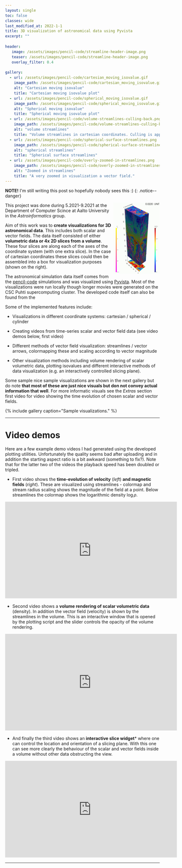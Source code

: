 ```yaml
---
layout: single
toc: false
classes: wide
last_modified_at: 2022-1-1
title: 3D visualization of astronomical data using Pyvista
excerpt: ""

header:
   image: /assets/images/pencil-code/streamline-header-image.png
   teaser: /assets/images/pencil-code/streamline-header-image.png
   overlay_filter: 0.4

gallery:
  - url: /assets/images/pencil-code/cartesian_moving_isovalue.gif
    image_path: /assets/images/pencil-code/cartesian_moving_isovalue.gif
    alt: "Cartesian moving isovalue"
    title: "Cartesian moving isovalue plot"
  - url: /assets/images/pencil-code/spherical_moving_isovalue.gif
    image_path: /assets/images/pencil-code/spherical_moving_isovalue.gif
    alt: "Spherical moving isovalue"
    title: "Spherical moving isovalue plot"
  - url: /assets/images/pencil-code/volume-streamlines-culling-back.png
    image_path: /assets/images/pencil-code/volume-streamlines-culling-back.png 
    alt: "volume streamlines"
    title: "Volume streamlines in cartesian coordinates. Culling is applied to the surface data such that only the back surfaces are shown."
  - url: /assets/images/pencil-code/spherical-surface-streamlines.png
    image_path: /assets/images/pencil-code/spherical-surface-streamlines.png 
    alt: "spherical streamlines"
    title: "Spherical surface streamlines"
  - url: /assets/images/pencil-code/overly-zoomed-in-streamlines.png
    image_path: /assets/images/pencil-code/overly-zoomed-in-streamlines.png
    alt: "Zoomed in streamlines"
    title: "A very zoomed in visualization a vector field."
---
```



**NOTE!** I'm still writing this post so hopefully nobody sees this :)
{: .notice--danger}

<img src="/assets/images/pencil-code/cartesian-box-snapshot.png" align="right" width="30%">

This project was done during 5.2021-9.2021 at the Department of Computer Scince at Aalto University in the *Astroinformatics* group. 

Aim of this work was to **create visualizations for 3D astronomical data**. This includes both scalar and vector fields. The data itself consisted of either **volumetric data or 4x 2D slices from a volume**. These four slices are along each of the axes of the coordinate system (with one extra slice). In the case of cartesian coordinates these slices could then be assembled into a box for visualization purposes (shown on the right).

The astronomical simulation data itself comes from the [pencil-code](https://github.com/pencil-code/pencil-code) simulations and was visualized using [Pyvista](https://docs.pyvista.org). Most of the visualizations were run locally though longer movies were generated on the CSC Puhti supercomputing cluster. The developed code itself can also be found from the 

Some of the implemented features include:

* Visualizations in different coordinate systems: cartesian / spherical / cylinder

* Creating videos from time-series scalar and vector field data (see video demos below, first video) 

* Different methods of vector field visualization: streamlines / vector arrows, colormapping these and scaling according to vector magnitude

* Other visualization methods including volume rendering of scalar volumetric data, plotting isovalues and different interactive methods of data visualization (e.g. an interactively controlled slicing plane).

Some sample nice sample visualizations are shown in the next gallery but do note **that most of these are just nice visuals but don not convey actual information that well**. For more informatic visuals see the *Extras* section first video for video showing the time evolution of chosen scalar and vector fields.

{% include gallery caption="Sample visualizations." %}

---

# Video demos

Here are a few example demo videos I had generated using the developed plotting utilities. Unfortunately the quality seems bad after uploading and in addition the starting aspect ratio is a bit awkward (something to fix?). Note that for the latter two of the videos the playback speed has been doubled or tripled.

* First video shows the **time-evolution of velocity** (*left*) **and magnetic fields** (*right*). These are visualized using streamlines - colormap and stream radius scaling shows the magnitude of the field at a point. Below streamlines the colormap shows the logarithmic density $\log\rho$. 

<iframe width="560" height="315" src="https://www.youtube.com/embed/GqYbyNtQhws" title="YouTube video player" frameborder="0" allow="accelerometer; autoplay; clipboard-write; encrypted-media; gyroscope; picture-in-picture" allowfullscreen></iframe>

* Second video shows a **volume rendering of scalar volumetric data** (density). In addition the vector field (velocity) is shown by the streamlines in the volume. This is an interactive window that is opened by the plotting script and the slider controls the opacity of the volume rendering.

<iframe width="560" height="315" src="https://www.youtube.com/embed/-w8EP2D9C-g" title="YouTube video player" frameborder="0" allow="accelerometer; autoplay; clipboard-write; encrypted-media; gyroscope; picture-in-picture" allowfullscreen></iframe>

* And finally the third video shows an **interactive slice widget*** where one can control the location and orientation of a slicing plane. With this one can see more clearly the behaviour of the scalar and vector fields inside a volume without other data obstructing the view.

<iframe width="560" height="315" src="https://www.youtube.com/embed/cWRE4LxPL-0" title="YouTube video player" frameborder="0" allow="accelerometer; autoplay; clipboard-write; encrypted-media; gyroscope; picture-in-picture" allowfullscreen></iframe>

---
